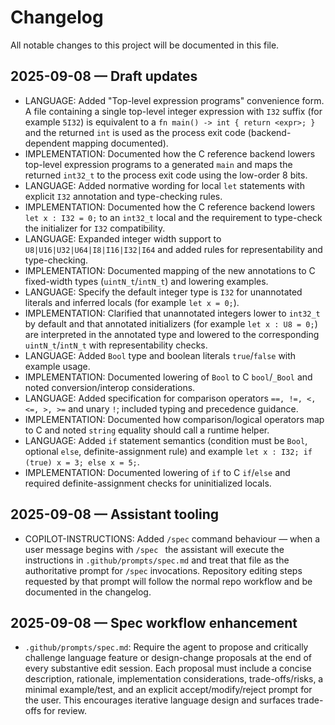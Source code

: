 # Changelog

All notable changes to this project will be documented in this file.

## 2025-09-08 — Draft updates

- LANGUAGE: Added "Top-level expression programs" convenience form. A file containing a single top-level integer expression with `I32` suffix (for example `5I32`) is equivalent to a `fn main() -> int { return <expr>; }` and the returned `int` is used as the process exit code (backend-dependent mapping documented).
- IMPLEMENTATION: Documented how the C reference backend lowers top-level expression programs to a generated `main` and maps the returned `int32_t` to the process exit code using the low-order 8 bits.
 - LANGUAGE: Added normative wording for local `let` statements with explicit `I32` annotation and type-checking rules.
 - IMPLEMENTATION: Documented how the C reference backend lowers `let x : I32 = 0;` to an `int32_t` local and the requirement to type-check the initializer for `I32` compatibility.
 - LANGUAGE: Expanded integer width support to `U8|U16|U32|U64|I8|I16|I32|I64` and added rules for representability and type-checking.
 - IMPLEMENTATION: Documented mapping of the new annotations to C fixed-width types (`uintN_t`/`intN_t`) and lowering examples.
 - LANGUAGE: Specify the default integer type is `I32` for unannotated literals and inferred locals (for example `let x = 0;`).
 - IMPLEMENTATION: Clarified that unannotated integers lower to `int32_t` by default and that annotated initializers (for example `let x : U8 = 0;`) are interpreted in the annotated type and lowered to the corresponding `uintN_t`/`intN_t` with representability checks.
 - LANGUAGE: Added `Bool` type and boolean literals `true`/`false` with example usage.
 - IMPLEMENTATION: Documented lowering of `Bool` to C `bool`/`_Bool` and noted conversion/interop considerations.
 - LANGUAGE: Added specification for comparison operators `==, !=, <, <=, >, >=` and unary `!`; included typing and precedence guidance.
 - IMPLEMENTATION: Documented how comparison/logical operators map to C and noted `string` equality should call a runtime helper.
 - LANGUAGE: Added `if` statement semantics (condition must be `Bool`, optional `else`, definite-assignment rule) and example `let x : I32; if (true) x = 3; else x = 5;`.
 - IMPLEMENTATION: Documented lowering of `if` to C `if`/`else` and required definite-assignment checks for uninitialized locals.

## 2025-09-08 — Assistant tooling

- COPILOT-INSTRUCTIONS: Added `/spec` command behaviour — when a user message begins with `/spec ` the assistant will execute the instructions in `.github/prompts/spec.md` and treat that file as the authoritative prompt for `/spec` invocations. Repository editing steps requested by that prompt will follow the normal repo workflow and be documented in the changelog.

## 2025-09-08 — Spec workflow enhancement

- `.github/prompts/spec.md`: Require the agent to propose and critically challenge language feature or design-change proposals at the end of every substantive edit session. Each proposal must include a concise description, rationale, implementation considerations, trade-offs/risks, a minimal example/test, and an explicit accept/modify/reject prompt for the user. This encourages iterative language design and surfaces trade-offs for review.

